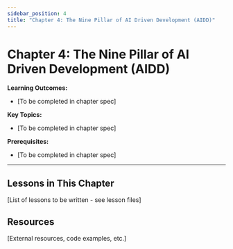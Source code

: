 ```yaml
---
sidebar_position: 4
title: "Chapter 4: The Nine Pillar of AI Driven Development (AIDD)"
---
```


# Chapter 4: The Nine Pillar of AI Driven Development (AIDD)

**Learning Outcomes:**
- [To be completed in chapter spec]

**Key Topics:**
- [To be completed in chapter spec]

**Prerequisites:**
- [To be completed in chapter spec]

---

## Lessons in This Chapter

[List of lessons to be written - see lesson files]

## Resources

[External resources, code examples, etc.]
